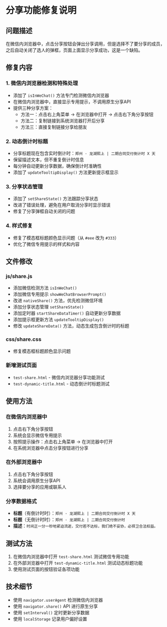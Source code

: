 # 分享功能修复说明

## 问题描述
在微信内浏览器中，点击分享按钮会弹出分享调用，但是选择不了要分享的成员，之后自动关闭了选人的弹框，页面上面显示分享成功，这是一个缺陷。

## 修复内容

### 1. 微信内浏览器检测和特殊处理
- 添加了 `isInWeChat()` 方法专门检测微信内浏览器
- 在微信内浏览器中，直接显示专用提示，不调用原生分享API
- 提供三种分享方案：
  - 方法一：点击右上角菜单 → 在浏览器中打开 → 点击右下角分享按钮
  - 方法二：复制链接到系统浏览器打开后分享
  - 方法三：直接复制链接分享给朋友

### 2. 动态倒计时标题
- 分享标题现在包含实时倒计时：`郑州 · 龙湖熙上 | 二期合同交付倒计时 X 天`
- 保留描述文本，但不重复倒计时信息
- 每分钟自动更新分享数据，确保倒计时准确性
- 添加了 `updateTooltipDisplay()` 方法更新提示框显示

### 3. 分享状态管理
- 添加了 `setShareState()` 方法跟踪分享状态
- 改进了错误处理，避免在用户取消分享时显示错误
- 修复了分享弹框自动关闭的问题

### 4. 样式修复
- 修复了模态框标题颜色显示问题（从 `#eee` 改为 `#333`）
- 优化了微信专用提示的样式和内容

## 文件修改

### js/share.js
- 添加微信检测方法 `isInWeChat()`
- 添加微信专用提示 `showWeChatBrowserPrompt()`
- 改进 `nativeShare()` 方法，优先检测微信环境
- 添加分享状态管理 `setShareState()`
- 添加定时器 `startShareDataTimer()` 自动更新分享数据
- 添加提示框更新方法 `updateTooltipDisplay()`
- 修改 `updateShareData()` 方法，动态生成包含倒计时的标题

### css/share.css
- 修复模态框标题颜色显示问题

### 新增测试页面
- `test-share.html` - 微信内浏览器分享功能测试
- `test-dynamic-title.html` - 动态倒计时标题测试

## 使用方法

### 在微信内浏览器中
1. 点击右下角分享按钮
2. 系统会显示微信专用提示
3. 按照提示操作：点击右上角菜单 → 在浏览器中打开
4. 在系统浏览器中点击分享按钮进行分享

### 在外部浏览器中
1. 点击右下角分享按钮
2. 系统会调用原生分享API
3. 选择要分享的应用或联系人

### 分享数据格式
- **标题**（有倒计时时）：`郑州 · 龙湖熙上 | 二期合同交付倒计时 X 天`
- **标题**（无倒计时时）：`郑州 · 龙湖熙上 | 二期合同交付倒计时`
- **描述**：`时间正一分一秒地紧迫流逝，交付若不达标，我们绝不妥协，必捍卫合法权益。`

## 测试方法

1. 在微信内浏览器中打开 `test-share.html` 测试微信专用功能
2. 在外部浏览器中打开 `test-dynamic-title.html` 测试动态标题功能
3. 使用测试页面的按钮验证各项功能

## 技术细节

- 使用 `navigator.userAgent` 检测微信内浏览器
- 使用 `navigator.share()` API 进行原生分享
- 使用 `setInterval()` 定时更新分享数据
- 使用 `localStorage` 记录用户偏好设置 